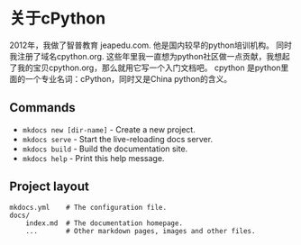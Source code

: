# 关于cPython

2012年，我做了智普教育 jeapedu.com. 他是国内较早的python培训机构。 同时我注册了域名cpython.org.
这些年里我一直想为python社区做一点贡献，我想起了我的宝贝cpython.org，那么就用它写一个入门文档吧。
cpython 是python里面的一个专业名词：cPython，同时又是China python的含义。

## Commands

* `mkdocs new [dir-name]` - Create a new project.
* `mkdocs serve` - Start the live-reloading docs server.
* `mkdocs build` - Build the documentation site.
* `mkdocs help` - Print this help message.

## Project layout

    mkdocs.yml    # The configuration file.
    docs/
        index.md  # The documentation homepage.
        ...       # Other markdown pages, images and other files.
